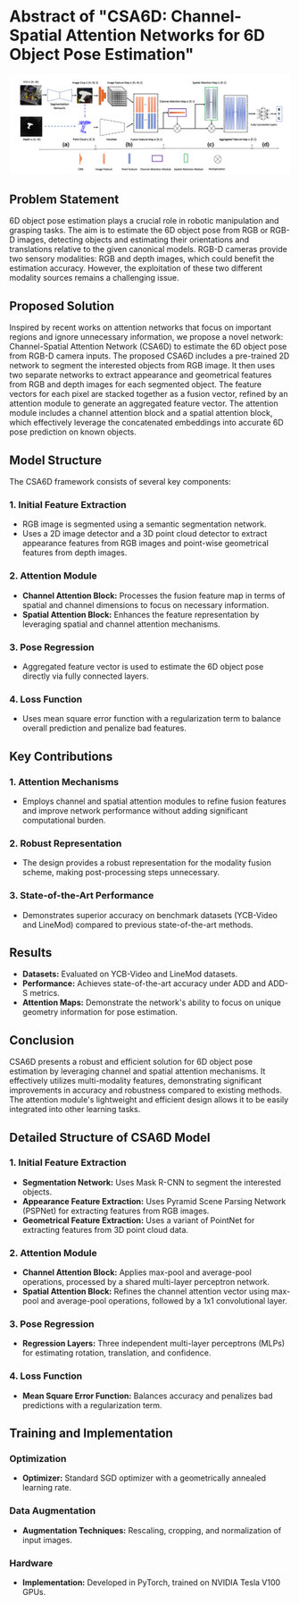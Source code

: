 # Abstract of "CSA6D: Channel-Spatial Attention Networks for 6D Object Pose Estimation"

![CSA6D Architecture](https://github.com/Husseinhhameed/Transformer-Based-Camera-localization-review/blob/main/images/CD6ds.png)


## Problem Statement

6D object pose estimation plays a crucial role in robotic manipulation and grasping tasks. The aim is to estimate the 6D object pose from RGB or RGB-D images, detecting objects and estimating their orientations and translations relative to the given canonical models. RGB-D cameras provide two sensory modalities: RGB and depth images, which could benefit the estimation accuracy. However, the exploitation of these two different modality sources remains a challenging issue.

## Proposed Solution

Inspired by recent works on attention networks that focus on important regions and ignore unnecessary information, we propose a novel network: Channel-Spatial Attention Network (CSA6D) to estimate the 6D object pose from RGB-D camera inputs. The proposed CSA6D includes a pre-trained 2D network to segment the interested objects from RGB image. It then uses two separate networks to extract appearance and geometrical features from RGB and depth images for each segmented object. The feature vectors for each pixel are stacked together as a fusion vector, refined by an attention module to generate an aggregated feature vector. The attention module includes a channel attention block and a spatial attention block, which effectively leverage the concatenated embeddings into accurate 6D pose prediction on known objects.

## Model Structure

The CSA6D framework consists of several key components:

### 1. Initial Feature Extraction

- RGB image is segmented using a semantic segmentation network.
- Uses a 2D image detector and a 3D point cloud detector to extract appearance features from RGB images and point-wise geometrical features from depth images.

### 2. Attention Module

- **Channel Attention Block:** Processes the fusion feature map in terms of spatial and channel dimensions to focus on necessary information.
- **Spatial Attention Block:** Enhances the feature representation by leveraging spatial and channel attention mechanisms.

### 3. Pose Regression

- Aggregated feature vector is used to estimate the 6D object pose directly via fully connected layers.

### 4. Loss Function

- Uses mean square error function with a regularization term to balance overall prediction and penalize bad features.

## Key Contributions

### 1. Attention Mechanisms

- Employs channel and spatial attention modules to refine fusion features and improve network performance without adding significant computational burden.

### 2. Robust Representation

- The design provides a robust representation for the modality fusion scheme, making post-processing steps unnecessary.

### 3. State-of-the-Art Performance

- Demonstrates superior accuracy on benchmark datasets (YCB-Video and LineMod) compared to previous state-of-the-art methods.

## Results

- **Datasets:** Evaluated on YCB-Video and LineMod datasets.
- **Performance:** Achieves state-of-the-art accuracy under ADD and ADD-S metrics.
- **Attention Maps:** Demonstrate the network's ability to focus on unique geometry information for pose estimation.

## Conclusion

CSA6D presents a robust and efficient solution for 6D object pose estimation by leveraging channel and spatial attention mechanisms. It effectively utilizes multi-modality features, demonstrating significant improvements in accuracy and robustness compared to existing methods. The attention module's lightweight and efficient design allows it to be easily integrated into other learning tasks.

## Detailed Structure of CSA6D Model

### 1. Initial Feature Extraction

- **Segmentation Network:** Uses Mask R-CNN to segment the interested objects.
- **Appearance Feature Extraction:** Uses Pyramid Scene Parsing Network (PSPNet) for extracting features from RGB images.
- **Geometrical Feature Extraction:** Uses a variant of PointNet for extracting features from 3D point cloud data.

### 2. Attention Module

- **Channel Attention Block:** Applies max-pool and average-pool operations, processed by a shared multi-layer perceptron network.
- **Spatial Attention Block:** Refines the channel attention vector using max-pool and average-pool operations, followed by a 1x1 convolutional layer.

### 3. Pose Regression

- **Regression Layers:** Three independent multi-layer perceptrons (MLPs) for estimating rotation, translation, and confidence.

### 4. Loss Function

- **Mean Square Error Function:** Balances accuracy and penalizes bad predictions with a regularization term.

## Training and Implementation

### Optimization

- **Optimizer:** Standard SGD optimizer with a geometrically annealed learning rate.

### Data Augmentation

- **Augmentation Techniques:** Rescaling, cropping, and normalization of input images.

### Hardware

- **Implementation:** Developed in PyTorch, trained on NVIDIA Tesla V100 GPUs.


